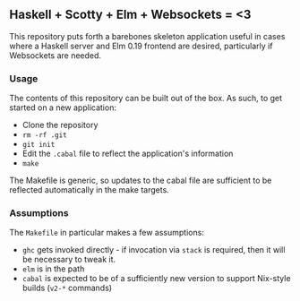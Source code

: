 ## Haskell + Scotty + Elm + Websockets = <3

This repository puts forth a barebones skeleton application useful in cases
where a Haskell server and Elm 0.19 frontend are desired, particularly if
Websockets are needed.

### Usage

The contents of this repository can be built out of the box.  As such, to get
started on a new application:

 * Clone the repository
 * `rm -rf .git`
 * `git init`
 * Edit the `.cabal` file to reflect the application's information
 * `make`

The Makefile is generic, so updates to the cabal file are sufficient to be
reflected automatically in the make targets.

### Assumptions

The `Makefile` in particular makes a few assumptions:

 * `ghc` gets invoked directly - if invocation via `stack` is required, then it
   will be necessary to tweak it.
 * `elm` is in the path
 * `cabal` is expected to be of a sufficiently new version to support Nix-style
   builds (`v2-*` commands)
